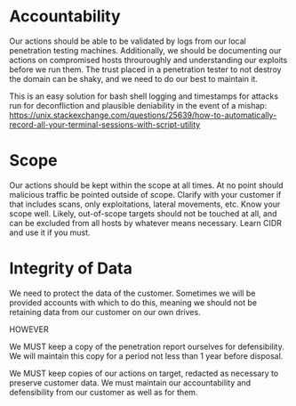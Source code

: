 # Accountability

Our actions should be able to be validated by logs from our local penetration testing machines. Additionally, we should be documenting our actions on compromised hosts throuroughly and understanding our exploits before we run them. The trust placed in a penetration tester to not destroy the domain can be shaky, and we need to do our best to maintain it. 

This is an easy solution for bash shell logging and timestamps for attacks run for deconfliction and plausible deniability in the event of a mishap: https://unix.stackexchange.com/questions/25639/how-to-automatically-record-all-your-terminal-sessions-with-script-utility

# Scope

Our actions should be kept within the scope at all times. At no point should malicious traffic be pointed outside of scope. Clarify with your customer if that includes scans, only exploitations, lateral movements, etc. Know your scope well. Likely, out-of-scope targets should not be touched at all, and can be excluded from all hosts by whatever means necessary. Learn CIDR and use it if you must. 

# Integrity of Data

We need to protect the data of the customer. Sometimes we will be provided accounts with which to do this, meaning we should not be retaining data from our customer on our own drives. 

HOWEVER

We MUST keep a copy of the penetration report ourselves for defensibility. We will maintain this copy for a period not less than 1 year before disposal. 

We MUST keep copies of our actions on target, redacted as necessary to preserve customer data. We must maintain our accountability and defensibility from our customer as well as for them. 
